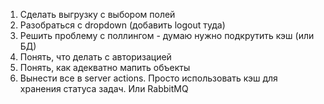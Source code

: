 1. Сделать выгрузку с выбором полей
2. Разобраться с dropdown (добавить logout туда)
3. Решить проблему с поллингом - думаю нужно подкрутить кэш (или БД)
4. Понять, что делать с авторизацией
5. Понять, как адекватно мапить объекты
6. Вынести все в server actions. Просто использовать кэш для хранения статуса задач. Или RabbitMQ
